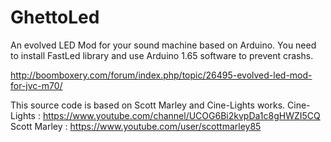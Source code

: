 # GhettoLed

An evolved LED Mod for your sound machine based on Arduino.
You need to install FastLed library and use Arduino 1.65 software to prevent crashs.

http://boomboxery.com/forum/index.php/topic/26495-evolved-led-mod-for-jvc-m70/


This source code is based on Scott Marley and Cine-Lights works.
Cine-Lights : https://www.youtube.com/channel/UCOG6Bi2kvpDa1c8gHWZI5CQ
Scott Marley : https://www.youtube.com/user/scottmarley85


